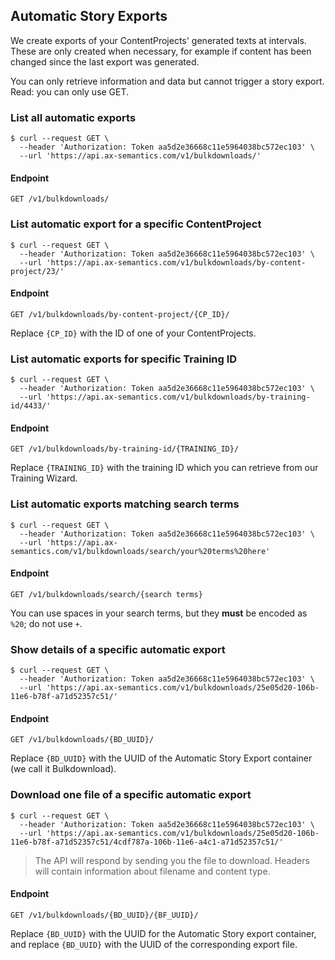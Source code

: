 ## Automatic Story Exports

We create exports of your ContentProjects' generated texts at intervals. These are only created when necessary, for example if content has been changed since the last export was generated.

You can only retrieve information and data but cannot trigger a story export. Read: you can only use GET.

### List all automatic exports

```shell
$ curl --request GET \
  --header 'Authorization: Token aa5d2e36668c11e5964038bc572ec103' \
  --url 'https://api.ax-semantics.com/v1/bulkdownloads/'
```

#### Endpoint
`GET /v1/bulkdownloads/`

### List automatic export for a specific ContentProject

```shell
$ curl --request GET \
  --header 'Authorization: Token aa5d2e36668c11e5964038bc572ec103' \
  --url 'https://api.ax-semantics.com/v1/bulkdownloads/by-content-project/23/'
```

#### Endpoint
`GET /v1/bulkdownloads/by-content-project/{CP_ID}/`

Replace `{CP_ID}` with the ID of one of your ContentProjects.

### List automatic exports for specific Training ID

```shell
$ curl --request GET \
  --header 'Authorization: Token aa5d2e36668c11e5964038bc572ec103' \
  --url 'https://api.ax-semantics.com/v1/bulkdownloads/by-training-id/4433/'
```

#### Endpoint
`GET /v1/bulkdownloads/by-training-id/{TRAINING_ID}/`

Replace `{TRAINING_ID}` with the training ID which you can retrieve from our Training Wizard.

### List automatic exports matching search terms

```shell
$ curl --request GET \
  --header 'Authorization: Token aa5d2e36668c11e5964038bc572ec103' \
  --url 'https://api.ax-semantics.com/v1/bulkdownloads/search/your%20terms%20here'
```

#### Endpoint
`GET /v1/bulkdownloads/search/{search terms}`

You can use spaces in your search terms, but they **must** be encoded as `%20`; do not use `+`.

### Show details of a specific automatic export

```shell
$ curl --request GET \
  --header 'Authorization: Token aa5d2e36668c11e5964038bc572ec103' \
  --url 'https://api.ax-semantics.com/v1/bulkdownloads/25e05d20-106b-11e6-b78f-a71d52357c51/'
```

#### Endpoint
`GET /v1/bulkdownloads/{BD_UUID}/`

Replace `{BD_UUID}` with the UUID of the Automatic Story Export container (we call it Bulkdownload).

### Download one file of a specific automatic export

```shell
$ curl --request GET \
  --header 'Authorization: Token aa5d2e36668c11e5964038bc572ec103' \
  --url 'https://api.ax-semantics.com/v1/bulkdownloads/25e05d20-106b-11e6-b78f-a71d52357c51/4cdf787a-106b-11e6-a4c1-a71d52357c51/'
```

> The API will respond by sending you the file to download. Headers will contain information about filename and content type.

#### Endpoint
`GET /v1/bulkdownloads/{BD_UUID}/{BF_UUID}/`

Replace `{BD_UUID}` with the UUID for the Automatic Story export container, and replace `{BD_UUID}` with the UUID of the corresponding export file.

